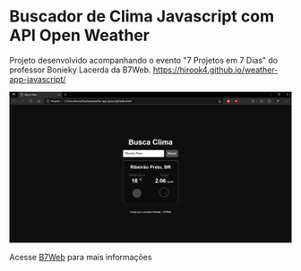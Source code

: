 # Buscador de Clima Javascript com API Open Weather

Projeto desenvolvido acompanhando o evento "7 Projetos em 7 Dias" do professor Bonieky Lacerda da B7Web.
https://hirook4.github.io/weather-app-javascript/

![](Print.png)

Acesse [B7Web](b7web.com.br) para mais informações
